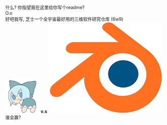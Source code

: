 什么? 你指望我在这里给你写个readme?<br>
O.o<br>
好吧我写, 芝士一个全宇宙最好用的三维软件研究仓库 (6w9) <br>
![劲舞笨蛋](static/baka.gif) &nbsp;&nbsp;<b>v.s</b> ![全宇宙最好用的三位软件](static/blender.png) <br>
谁会赢?<br>